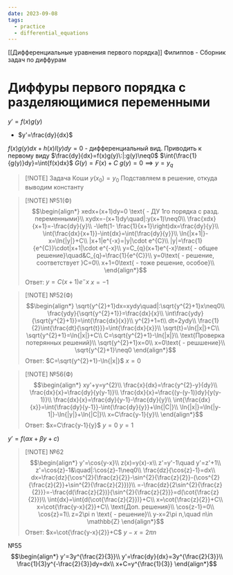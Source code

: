 ```yaml
---
date: 2023-09-08
tags:
  - practice
  - differential_equations
---
```

[[Дифференциальные уравнения первого порядка]]
Филиппов - Сборник задач по диффурам

# Диффуры первого порядка с разделяющимися переменными

$y'=f(x)g(y)$
- $y'=\frac{dy}{dx}$

$f(x)g(y)dx+h(x)l(y)dy=0$ - дифференциальный вид. Приводить к первому виду
$\frac{dy}{dx}=f(x)g(y)\:|:g(y)\neq0$
$\int{\frac{1}{g(y)}dy}=\int{f(x)dx}$
$G(y)=F(x)+C$
$g(y)=0\implies y=y_q$

> [!NOTE] Задача Коши
> $y(x_{0})=y_{0}$
> Подставляем в решение, откуда выводим константу
> 

> [!NOTE] №51(Ф)
> $$\begin{align*}
> xedx+(x+1)dy=0 \text{ - ДУ 1го порядка с разд. переменными}\\
> xydx=-(x+1)dy\quad|:y(x+1)\neq0\\
> \frac{xdx}{x+1}=-\frac{dy}{y}\\
> -\left(1- \frac{1}{x+1}\right)dx=\frac{dy}{y}\\
> \int{\frac{dx}{x+1}}-\int{dx}=\int{\frac{dy}{y}}\\
> \ln{|x+1|}-x=\ln{|y|}+C\\
> |x+1|e^{-x}=|y|\cdot e^{C}\\
> |y|=\frac{1}{e^{C}}\cdot|x+1|\cdot e^{-x}\\
> y=C_{q}(x+1)e^{-x}\text{ - общее решение}\quad&C_{q}=\frac{1}{e^{C}}\\
> y=0\text{ - решение, соответствует }C=0\\
> x+1=0\text{ - тоже решение, особое}\\
> \end{align*}$$
> Ответ:
> $y=C(x+1)e^-x$
> $x=-1$
> 

> [!NOTE] №52(Ф)
> $$\begin{align*}
> \sqrt{y^{2}+1}dx=xydy\quad|:\sqrt{y^{2}+1}x\neq0\\
> \frac{ydy}{\sqrt{y^{2}+1}}=\frac{dx}{x}\\
> \int\frac{ydy}{\sqrt{y^{2}+1}}=\int{\frac{dx}{x}}\\
> y^{2}+1=t\\
> dt=2ydy\\
> \frac{1}{2}\int{\frac{dt}{\sqrt{t}}}=\int{\frac{dx}{x}}\\
> \sqrt{t}=\ln{|x|}+C\\
> \sqrt{y^{2}+1}=\ln{|x|}+C\\
> C=\sqrt{y^{2}+1}-\ln{|x|}\\
> \text{Проверка потерянных решений}\\
> \sqrt{y^{2}+1}x=0\\
> x=0\text{ - решшение}\\
> \sqrt{y^{2}+1}\neq0
> \end{align*}$$
> Ответ:
> $C=\sqrt{y^{2}+1}-\ln{|x|}$
> $x=0$

> [!NOTE] №56(Ф)
> $$\begin{align*}
> xy'+y=y^{2}\\
> \frac{x}{dx}=\frac{y^{2}-y}{dy}\\
> \frac{dx}{x}=\frac{dy}{y(y-1)}\\
> \frac{dx}{x}=\frac{(y-(y-1))dy}{y(y-1)}\\
> \frac{dx}{x}=\frac{dy}{y-1}-\frac{dy}{y}\\
> \int{\frac{dx}{x}}=\int{\frac{dy}{y-1}}-\int{\frac{dy}{y}}+\ln{|C|}\\
> \ln{|x|}=\ln{|y-1|}-\ln{|y|}+\ln{|C|}\\
> x=C\frac{y-1}{y}\\
> \end{align*}$$
> Ответ:
> $x=C\frac{y-1}{y}$
> $y=0$
> $y=1$

$y'=f(\alpha x+\beta y+c)$

> [!NOTE] №62
> $$\begin{align*}
> y'=\cos{y-x}\\
> z(x)=y(x)-x\\
> z'=y'-1\quad y'=z'+1\\
> z'=\cos{z}-1&\quad|:\cos{z}-1\neq0\\
> \frac{dz}{\cos{z}-1}=dx\\
> dx=\frac{dz}{\cos^{2}{\frac{z}{2}}-\sin^{2}{\frac{z}{2}}-(\cos^{2}{\frac{z}{2}}+\sin^{2}{\frac{z}{2}})}\\
> =-\frac{dz}{2\sin^{2}{\frac{z}{2}}}=-\frac{d(\frac{z}{2})}{\sin^{2}{\frac{z}{2}}}=d(\cot{\frac{z}{2}})\\
> \int{dx}=\int{d(\cot{\frac{z}{2}})}+C\\
> x=\cot{\frac{z}{2}}+C\\
> x=\cot{\frac{y-x}{2}}+C\\
> \text{Доп. решения}\\
> \cos{z-1}=0\\
> \cos{z}=1\\
> z=2\pi n \text{ - решение}\\
> y-x=2\pi n,\quad n\in \mathbb{Z}
> \end{align*}$$
> Ответ:
> $x=\cot{\frac{y-x}{2}}+C$
> $y-x=2\pi n$
> 

№55
$$\begin{align*}
y'=3y^{\frac{2}{3}}\\
y'=\frac{dy}{dx}=3y^{\frac{2}{3}}\\
\frac{1}{3}y^{-\frac{2}{3}}dy=dx\\
x+C=y^{\frac{1}{3}}
\end{align*}$$

